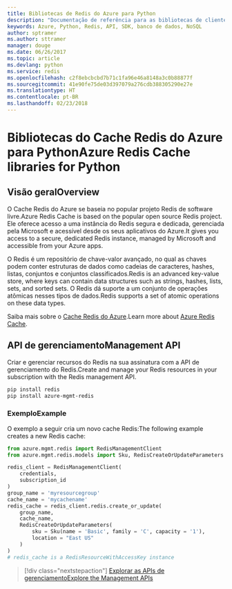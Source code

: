 ```yaml
---
title: Bibliotecas de Redis do Azure para Python
description: "Documentação de referência para as bibliotecas de cliente de Python para Redis"
keywords: Azure, Python, Redis, API, SDK, banco de dados, NoSQL
author: sptramer
ms.author: sttramer
manager: douge
ms.date: 06/26/2017
ms.topic: article
ms.devlang: python
ms.service: redis
ms.openlocfilehash: c2f8ebcbcbd7b71c1fa96e46a8148a3c0b88877f
ms.sourcegitcommit: 41e90fe75de03d397079a276cdb388305290e27e
ms.translationtype: HT
ms.contentlocale: pt-BR
ms.lasthandoff: 02/23/2018
---
```

# <a name="azure-redis-cache-libraries-for-python"></a><span data-ttu-id="06205-104">Bibliotecas do Cache Redis do Azure para Python</span><span class="sxs-lookup"><span data-stu-id="06205-104">Azure Redis Cache libraries for Python</span></span>

## <a name="overview"></a><span data-ttu-id="06205-105">Visão geral</span><span class="sxs-lookup"><span data-stu-id="06205-105">Overview</span></span>

<span data-ttu-id="06205-106">O Cache Redis do Azure se baseia no popular projeto Redis de software livre.</span><span class="sxs-lookup"><span data-stu-id="06205-106">Azure Redis Cache is based on the popular open source Redis project.</span></span> <span data-ttu-id="06205-107">Ele oferece acesso a uma instância do Redis segura e dedicada, gerenciada pela Microsoft e acessível desde os seus aplicativos do Azure.</span><span class="sxs-lookup"><span data-stu-id="06205-107">It gives you access to a secure, dedicated Redis instance, managed by Microsoft and accessible from your Azure apps.</span></span>

<span data-ttu-id="06205-108">O Redis é um repositório de chave-valor avançado, no qual as chaves podem conter estruturas de dados como cadeias de caracteres, hashes, listas, conjuntos e conjuntos classificados.</span><span class="sxs-lookup"><span data-stu-id="06205-108">Redis is an advanced key-value store, where keys can contain data structures such as strings, hashes, lists, sets, and sorted sets.</span></span> <span data-ttu-id="06205-109">O Redis dá suporte a um conjunto de operações atômicas nesses tipos de dados.</span><span class="sxs-lookup"><span data-stu-id="06205-109">Redis supports a set of atomic operations on these data types.</span></span>

<span data-ttu-id="06205-110">Saiba mais sobre o [Cache Redis do Azure](https://docs.microsoft.com/azure/redis-cache/).</span><span class="sxs-lookup"><span data-stu-id="06205-110">Learn more about [Azure Redis Cache](https://docs.microsoft.com/azure/redis-cache/).</span></span>

## <a name="management-api"></a><span data-ttu-id="06205-111">API de gerenciamento</span><span class="sxs-lookup"><span data-stu-id="06205-111">Management API</span></span>

<span data-ttu-id="06205-112">Criar e gerenciar recursos do Redis na sua assinatura com a API de gerenciamento do Redis.</span><span class="sxs-lookup"><span data-stu-id="06205-112">Create and manage your Redis resources in your subscription with the Redis management API.</span></span>

```bash
pip install redis
pip install azure-mgmt-redis
```

### <a name="example"></a><span data-ttu-id="06205-113">Exemplo</span><span class="sxs-lookup"><span data-stu-id="06205-113">Example</span></span>

<span data-ttu-id="06205-114">O exemplo a seguir cria um novo cache Redis:</span><span class="sxs-lookup"><span data-stu-id="06205-114">The following example creates a new Redis cache:</span></span>

```python
from azure.mgmt.redis import RedisManagementClient
from azure.mgmt.redis.models import Sku, RedisCreateOrUpdateParameters

redis_client = RedisManagementClient(
    credentials,
    subscription_id
)
group_name = 'myresourcegroup'
cache_name = 'mycachename'
redis_cache = redis_client.redis.create_or_update(
    group_name,
    cache_name,
    RedisCreateOrUpdateParameters(
        sku = Sku(name = 'Basic', family = 'C', capacity = '1'),
        location = "East US"
    )
)
# redis_cache is a RedisResourceWithAccessKey instance
```

> [!div class="nextstepaction"]
> [<span data-ttu-id="06205-115">Explorar as APIs de gerenciamento</span><span class="sxs-lookup"><span data-stu-id="06205-115">Explore the Management APIs</span></span>](/python/api/overview/azure/redis/management)


